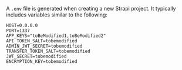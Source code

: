 A `.env` file is generated when creating a new Strapi project.
It typically includes variables similar to the following:

```env title=".env.sample"
HOST=0.0.0.0
PORT=1337
APP_KEYS="toBeModified1,toBeModified2"
API_TOKEN_SALT=tobemodified
ADMIN_JWT_SECRET=tobemodified
TRANSFER_TOKEN_SALT=tobemodified
JWT_SECRET=tobemodified
ENCRYPTION_KEY=tobemodified
```
